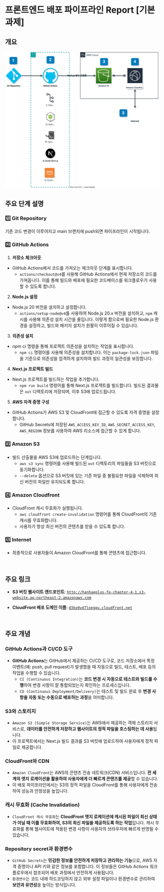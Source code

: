 # 프론트엔드 배포 파이프라인 Report [기본 과제]

## 개요
![배포 CI/CD 다이어그램](../public/diagram.drawio.svg)

## 주요 단계 설명

### 1️⃣ Git Repository
기존 코드 변경이 이루어지고 main 브랜치에 push되면 파이프라인이 시작됩니다.

### 2️⃣ GitHub Actions

1) **저장소 체크아웃**
+ GitHub Actions에서 코드를 가져오는 체크아웃 단계를 표시합니다.
  * `actions/checkout@v4`를 사용해 GitHub Actions에서 현재 저장소의 코드를 가져옵니다. 이를 통해 빌드와 배포에 필요한 코드베이스를 워크플로우가 사용할 수 있도록 합니다.

2) **Node.js 설정**
+ Node.js 20 버전을 설치하고 설정합니다.
  * `actions/setup-node@v4`를 사용하여 Node.js 20.x 버전을 설치하고, `npm` 캐시를 사용해 의존성 설치 시간을 줄입니다. 이렇게 함으로써 필요한 Node.js 환경을 설정하고, 빌드와 패키지 설치가 원활히 이루어질 수 있습니다.

3) **의존성 설치**
+ npm ci 명령을 통해 프로젝트 의존성을 설치하는 작업을 표시합니다.
  * `npm ci` 명령어를 사용해 의존성을 설치합니다. 이는 `package-lock.json` 파일을 기준으로 의존성을 엄격하게 설치하여 빌드 과정의 일관성을 보장합니다.

4) **Next.js 프로젝트 빌드**
+ Next.js 프로젝트를 빌드하는 작업을 추가합니다.
  * `npm run build` 명령어를 통해 Next.js 프로젝트를 빌드합니다. 빌드된 결과물은 `out` 디렉토리에 저장되며, 이후 S3에 업로드됩니다.

5) **AWS 자격 증명 구성**
+ GitHub Actions가 AWS S3 및 CloudFront에 접근할 수 있도록 자격 증명을 설정합니다.
  * GitHub Secrets에 저장된 `AWS_ACCESS_KEY_ID`, `AWS_SECRET_ACCESS_KEY`, `AWS_REGION` 정보를 사용하여 AWS 리소스에 접근할 수 있게 합니다.

### 3️⃣ Amazon S3
+ 빌드 산출물을 AWS S3에 업로드하는 단계입니다.
  * `aws s3 sync` 명령어를 사용해 빌드된 `out` 디렉토리의 파일들을 S3 버킷으로 동기화합니다.
  * `--delete` 옵션으로 S3 버킷에 있는 기존 파일 중 불필요한 파일을 삭제하여 최신 버전의 파일만 유지되도록 합니다.

### 4️⃣ Amazon Cloudfront
+ CloudFront 캐시 무효화가 실행됩니다.
  * `aws cloudfront create-invalidation` 명령어를 통해 CloudFront의 기존 캐시를 무효화합니다.
  * 사용자가 항상 최신 버전의 콘텐츠를 받을 수 있도록 합니다.

### 5️⃣ Internet
+ 최종적으로 사용자들이 Amazon CloudFront를 통해 콘텐츠에 접근합니다.

<br/>

## 주요 링크

+ **S3 버킷 웹사이트 엔드포인트**: [`http://hanhaeplus-fe-chapter-4-1.s3-website.ap-northeast-2.amazonaws.com`](http://hanhaeplus-fe-chapter-4-1.s3-website.ap-northeast-2.amazonaws.com)

+ **CloudFront 배포 도메인 이름**: [`d3ko9vd7loegqu.cloudfront.net`](http://d3ko9vd7loegqu.cloudfront.net)

<br/>

## 주요 개념

### GitHub Actions과 CI/CD 도구
+ **GitHub Actions**는 GitHub에서 제공하는 CI/CD 도구로, 코드 저장소에서 특정 이벤트(예: push, pull request)가 발생했을 때 자동으로 빌드, 테스트, 배포 등의 작업을 수행할 수 있습니다.  
  * ``CI (Continuous Integration)``는 **코드 변경 시 자동으로 테스트와 빌드를 수행**하여 변경 사항이 잘 통합되었는지 확인하는 프로세스입니다.
  * ``CD (Continuous Deployment/Delivery)``는 테스트 및 빌드 완료 후 **변경 사항을 자동 또는 수동으로 배포하는 과정**을 의미합니다.

### S3와 스토리지
+ ``Amazon S3 (Simple Storage Service)``는 AWS에서 제공하는 객체 스토리지 서비스로, **데이터를 안전하게 저장하고 웹사이트의 정적 파일을 호스팅하는 데 사용**됩니다. 
+ 이 프로젝트에서는 Next.js 빌드 결과를 S3 버킷에 업로드하여 사용자에게 정적 파일로 제공합니다.

### CloudFront와 CDN
+ ``Amazon CloudFront``는 AWS의 콘텐츠 전송 네트워크(CDN) 서비스입니다. **전 세계의 엣지 로케이션을 활용하여 사용자에게 더 빠르게 콘텐츠를 제공**할 수 있습니다. 
+ 이 배포 파이프라인에서는 S3의 정적 파일을 CloudFront를 통해 사용자에게 전송하여 성능과 안정성을 높입니다.

### 캐시 무효화 (Cache Invalidation)
+ ``CloudFront 캐시 무효화``는 **CloudFront 엣지 로케이션에 캐시된 파일이 최신 상태가 아닐 때 이를 무효화하여, S3의 최신 파일을 제공하도록 하는 작업**입니다. 캐시 무효화를 통해 웹사이트에 적용된 변경 사항이 사용자의 브라우저에 빠르게 반영될 수 있습니다.

### Repository secret과 환경변수
+ ``GitHub Secrets``는 **민감한 정보를 안전하게 저장하고 관리하는 기능**으로, AWS 자격 증명이나 API 키와 같은 정보를 포함합니다. 이 정보들은 GitHub Actions 워크플로우에서 참조되어 배포 과정에서 안전하게 사용됩니다.
+ ``환경변수``는 코드 내에 하드코딩하지 않고 외부 설정 파일이나 환경변수로 관리하여 **보안과 유연성**을 높이는 방식입니다.
